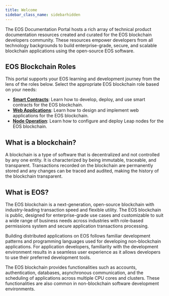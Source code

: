 ```yaml
---
title: Welcome
sidebar_class_name: sidebarhidden
---
```


The EOS Documentation Portal hosts a rich array of technical product documentation resources created and curated for the EOS blockchain developers community. These resources empower developers from all technology backgrounds to build enterprise-grade, secure, and scalable blockchain applications using the open-source EOS software.

## EOS Blockchain Roles

This portal supports your EOS learning and development journey from the lens of the roles below. Select the appropriate EOS blockchain role based on your needs:

- [**Smart Contracts**](./20_smart-contracts/index.md): Learn how to develop, deploy, and use smart contracts for the EOS blockchain.
- [**Web Applications**](./30_web-applications/index.md): Learn how to design and implement web applications for the EOS blockchain.
- [**Node Operation**](./40_node-operation/index.md): Learn how to configure and deploy Leap nodes for the EOS blockchain.


## What is a blockchain?

A blockchain is a type of software that is decentralized and not controlled by any one entity. It is characterized by being immutable, traceable, and transparent. Transactions recorded on the blockchain are permanently stored and any changes can be traced and audited, making the history of the blockchain transparent.

## What is EOS?

The EOS blockchain is a next-generation, open-source blockchain with industry-leading transaction speed and flexible utility. The EOS blockchain is public, designed for enterprise-grade use cases and customizable to suit a wide range of business needs across industries with role-based permissions system and secure application transactions processing.

Building distributed applications on EOS follows familiar development patterns and programming languages used for developing non-blockchain applications. For application developers, familiarity with the development environment results in a seamless user experience as it allows developers to use their preferred development tools.

The EOS blockchain provides functionalities such as accounts, authentication, databases, asynchronous communication, and the scheduling of applications across multiple CPU cores and clusters. These functionalities are also common in non-blockchain software development environments.


